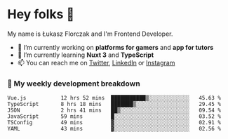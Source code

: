 # Hey folks 👋

My name is Łukasz Florczak and I'm Frontend Developer. 

- 🔭 I’m currently working on **platforms for gamers** and **app for tutors**
- 🌱 I’m currently learning **Nuxt 3** and **TypeScript**
- 📫 You can reach me on [Twitter](https://twitter.com/lukaszflorczak), [LinkedIn](https://pl.linkedin.com/in/lukasz-florczak) or [Instagram](https://instagram.com/lukaszflorczak)


### 🧮 My weekly development breakdown

<!--START_SECTION:waka-->

```text
Vue.js           12 hrs 52 mins  ███████████▒░░░░░░░░░░░░░   45.63 %
TypeScript       8 hrs 18 mins   ███████▒░░░░░░░░░░░░░░░░░   29.45 %
JSON             2 hrs 41 mins   ██▒░░░░░░░░░░░░░░░░░░░░░░   09.54 %
JavaScript       59 mins         █░░░░░░░░░░░░░░░░░░░░░░░░   03.52 %
TSConfig         49 mins         ▓░░░░░░░░░░░░░░░░░░░░░░░░   02.91 %
YAML             43 mins         ▓░░░░░░░░░░░░░░░░░░░░░░░░   02.56 %
```

<!--END_SECTION:waka-->

<!--
**lukaszflorczak/lukaszflorczak** is a ✨ _special_ ✨ repository because its `README.md` (this file) appears on your GitHub profile.

Here are some ideas to get you started:

- 🔭 I’m currently working on ...
- 🌱 I’m currently learning ...
- 👯 I’m looking to collaborate on ...
- 🤔 I’m looking for help with ...
- 💬 Ask me about ...
- 📫 How to reach me: ...
- 😄 Pronouns: ...
- ⚡ Fun fact: ...
-->
